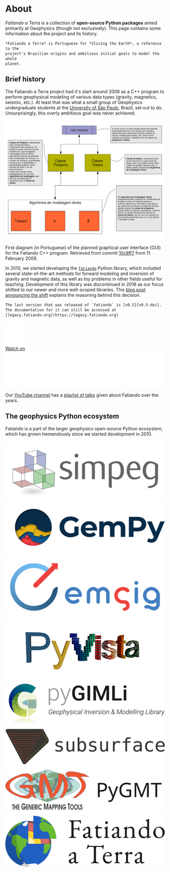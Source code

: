 # About

<div class="lead">
<em>Fatiando a Terra</em> is a collection of <strong>open-source Python
packages</strong> aimed primarily at Geophysics (though not exclusively).
This page contains some information about the project and its history.
</div>

```{admonition} Trivia
*Fatiando a Terra* is Portuguese for *Slicing the Earth*, a reference to the
project's Brazilian origins and ambitious initial goals to model the whole
planet.
```

## Brief history

The Fatiando a Terra project had it's start around 2008 as a C++ program to
perform geophysical modeling of various data types (gravity, magnetics,
seismic, etc.).
At least that was what a small group of Geophysics undergraduate students at
the [University of São Paulo][usp], Brazil, set out to do.
Unsurprisingly, this overly ambitious goal was never achieved.

<div class="row text-muted align-items-center fs-6">
<div class="col-md-9">

<img src="../_static/fatiando-as-a-gravmag-gui.svg" alt="Box diagram of the layout and flow of information planned for the GUI program." >

</div>
<div class="col-md-3">

First diagram (in Portuguese) of the planned graphical user interface (GUI) for
the Fatiando C++ program.
Retrieved from commit [<i class="fab fa-github"></i> 10c8ff7][commit-gui]
from 11 February 2009.

</div>
</div>

In 2010, we started developing the [`fatiando`][gh-fatiando]
Python library, which included several state-of-the-art methods for forward
modeling and inversion of gravity and magnetic data, as well as toy problems in
other fields useful for teaching.
Development of this library was discontinued in 2018  as our focus shifted to
our newer and more well-scoped libraries.
This [blog post announcing the shift][blog-fatiando-future] explains the
reasoning behind this decision.

```{note}
The last version that was released of `fatiando` is [v0.5][v0.5-doi].
The documentation for it can still be accessed at
[legacy.fatiando.org](https://legacy.fatiando.org)
```

<div class="row text-muted align-items-center fs-6">
<div class="col-md-9">

<!-- Thumbnail of Youtube video -->
<div class="ratio ratio-16x9">
  <div class="yt" style='background-image: url("/_static/fatiando-talks.jpg")'>
    <a
      href="https://www.youtube.com/watch?v=z-5dvWfB_SM&list=PLPA_RM8wsOqLQRajw_e9ByUe56z7TETaL"
      aria-label="Watch on YouTube"
      target="_blank"
      rel="noopener noreferrer"
    >
      <div class="play-button">
        <img src="/_static/play.svg">
      </div>
    </a>
    <a
      href="https://www.youtube.com/watch?v=z-5dvWfB_SM&list=PLPA_RM8wsOqLQRajw_e9ByUe56z7TETaL"
      aria-label="Watch on YouTube"
      target="_blank"
      rel="noopener noreferrer"
    >
      <div class="watch-on-yt">
        <div aria-hidden="true">Watch on</div>
        <div><img src="/_static/yt-logo.svg" alt="YouTube logo"></div>
      </div>
    </a>
  </div>
</div>

</div>

<div class="col-md-3">

Our [YouTube channel][youtube] has a [playlist of talks][yt-playlist] given
about Fatiando over the years.

</div>
</div>

## The geophysics Python ecosystem

Fatiando is a part of the larger geophysics open-source Python ecosystem,
which has grown tremendously since we started development in 2010.

<div class="row gy-4 py-3 align-items-center">
<div class="col-6 col-sm-4 col-md-3">
  <a target="_blank" href="https://simpeg.xyz/">
  <img src="../_static/simpeg-logo.png" title="SimPEG">
  </a>
</div>
<div class="col-6 col-sm-4 col-md-3">
  <a target="_blank" href="https://www.gempy.org/">
  <img src="../_static/gempy-logo.png" title="GemPy">
  </a>
</div>
<div class="col-6 col-sm-4 col-md-3">
  <a target="_blank" href="https://emsig.xyz/">
  <img src="../_static/emsig-logo.svg" title="emsig">
  </a>
</div>
<div class="col-6 col-sm-4 col-md-3">
  <a target="_blank" href="https://docs.pyvista.org/">
  <img src="../_static/pyvista-logo.png" title="PyVista">
  </a>
</div>
<div class="col-6 col-sm-4 col-md-3">
  <a target="_blank" href="https://www.pygimli.org/">
  <img src="../_static/pygimli-logo.svg" title="pyGIMLi">
  </a>
</div>
<div class="col-6 col-sm-4 col-md-3">
  <a target="_blank" href="https://softwareunderground.github.io/subsurface/">
  <img src="../_static/subsurface-logo.svg" title="subsurface">
  </a>
</div>
<div class="col-6 col-sm-4 col-md-3">
  <a target="_blank" href="https://www.pygmt.org/">
  <img src="../_static/pygmt-logo.svg" title="PyGMT">
  </a>
</div>
<div class="col-6 col-sm-4 col-md-3">
  <img src="../_static/fatiando-banner-small.svg" title="Fatiando a Terra">
</div>
</div>

[youtube]: https://www.youtube.com/fatiandoorg
[yt-playlist]: https://youtube.com/playlist?list=PLPA_RM8wsOqLQRajw_e9ByUe56z7TETaL
[gh]: https://github.com/fatiando
[gh-fatiando]: https://github.com/fatiando/fatiando
[usp]: https://www.iag.usp.br/
[commit-gui]: https://github.com/fatiando/fatiando/blob/10c8ff7c17df53e3e0abd83f1ce8d2a3f6bc57aa/fluxo-simples.pdf
[pinga]: https://www.pinga-lab.org/
[v0.5-doi]: https://doi.org/10.5281/zenodo.157746
[blog-fatiando-future]: https://www.leouieda.com/blog/future-of-fatiando.html
[liv]: https://www.liverpool.ac.uk/earth-ocean-and-ecological-sciences/
[uerj]: https://www.uerj.br/
[conicet]: https://www.conicet.gov.ar/
[capes]: https://www.gov.br/capes
